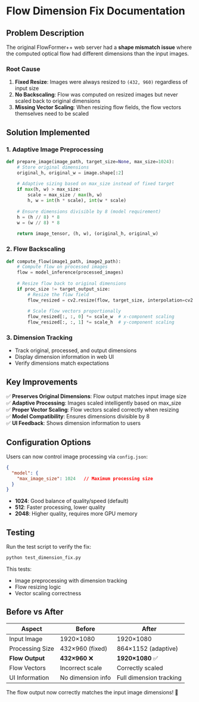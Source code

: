 # Flow Dimension Fix Documentation

## Problem Description

The original FlowFormer++ web server had a **shape mismatch issue** where the computed optical flow had different dimensions than the input images.

### Root Cause
1. **Fixed Resize**: Images were always resized to `(432, 960)` regardless of input size
2. **No Backscaling**: Flow was computed on resized images but never scaled back to original dimensions
3. **Missing Vector Scaling**: When resizing flow fields, the flow vectors themselves need to be scaled

## Solution Implemented

### 1. Adaptive Image Preprocessing
```python
def prepare_image(image_path, target_size=None, max_size=1024):
    # Store original dimensions
    original_h, original_w = image.shape[:2]
    
    # Adaptive sizing based on max_size instead of fixed target
    if max(h, w) > max_size:
        scale = max_size / max(h, w)
        h, w = int(h * scale), int(w * scale)
    
    # Ensure dimensions divisible by 8 (model requirement)
    h = (h // 8) * 8
    w = (w // 8) * 8
    
    return image_tensor, (h, w), (original_h, original_w)
```

### 2. Flow Backscaling
```python
def compute_flow(image1_path, image2_path):
    # Compute flow on processed images
    flow = model_inference(processed_images)
    
    # Resize flow back to original dimensions
    if proc_size != target_output_size:
        # Resize the flow field
        flow_resized = cv2.resize(flow, target_size, interpolation=cv2.INTER_LINEAR)
        
        # Scale flow vectors proportionally
        flow_resized[:, :, 0] *= scale_w  # x-component scaling
        flow_resized[:, :, 1] *= scale_h  # y-component scaling
```

### 3. Dimension Tracking
- Track original, processed, and output dimensions
- Display dimension information in web UI
- Verify dimensions match expectations

## Key Improvements

✅ **Preserves Original Dimensions**: Flow output matches input image size  
✅ **Adaptive Processing**: Images scaled intelligently based on max_size  
✅ **Proper Vector Scaling**: Flow vectors scaled correctly when resizing  
✅ **Model Compatibility**: Ensures dimensions divisible by 8  
✅ **UI Feedback**: Shows dimension information to users  

## Configuration Options

Users can now control image processing via `config.json`:

```json
{
  "model": {
    "max_image_size": 1024   // Maximum processing size
  }
}
```

- **1024**: Good balance of quality/speed (default)
- **512**: Faster processing, lower quality  
- **2048**: Higher quality, requires more GPU memory

## Testing

Run the test script to verify the fix:
```bash
python test_dimension_fix.py
```

This tests:
- Image preprocessing with dimension tracking
- Flow resizing logic
- Vector scaling correctness

## Before vs After

| Aspect | Before | After |
|--------|---------|-------|
| Input Image | 1920×1080 | 1920×1080 |
| Processing Size | 432×960 (fixed) | 864×1152 (adaptive) |
| **Flow Output** | **432×960** ❌ | **1920×1080** ✅ |
| Flow Vectors | Incorrect scale | Correctly scaled |
| UI Information | No dimension info | Full dimension tracking |

The flow output now correctly matches the input image dimensions! 🎉
